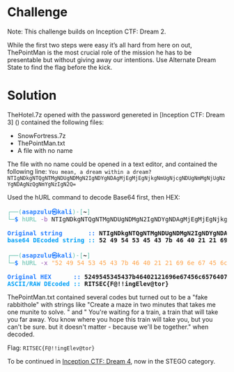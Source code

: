 # Challenge

Note: This challenge builds on Inception CTF: Dream 2.

While the first two steps were easy it’s all hard from here on out, ThePointMan is the most crucial role of the mission he has to be presentable but without giving away our intentions. Use Alternate Dream State to find the flag before the kick.

# Solution

TheHotel.7z opened with the password genereted in [Inception CTF: Dream 3] () contained the following files:
* SnowFortress.7z
* ThePointMan.txt
* A file with no name

The file with no name could be opened in a text editor, and contained the following line: 
`You mean, a dream within a dream? NTIgNDkgNTQgNTMgNDUgNDMgN2IgNDYgNDAgMjEgMjEgNjkgNmUgNjcgNDUgNmMgNjUgNzYgNDAgNzQgNmYgNzIgN2Q= `

Used the hURL command to decode Base64 first, then HEX:
<pre><font color="#5EBDAB">┌──(</font><font color="#277FFF"><b>asapzulu㉿kali</b></font><font color="#5EBDAB">)-[</font><b>~</b><font color="#5EBDAB">]</font>
<font color="#5EBDAB">└─</font><font color="#277FFF"><b>$</b></font> <font color="#5EBDAB">hURL</font> <font color="#9755B3">-b</font> NTIgNDkgNTQgNTMgNDUgNDMgN2IgNDYgNDAgMjEgMjEgNjkgNmUgNjcgNDUgNmMgNjUgNzYgNDAgNzQgNmYgNzIgN2Q=

<font color="#277FFF"><b>Original string       :: </b></font><b>NTIgNDkgNTQgNTMgNDUgNDMgN2IgNDYgNDAgMjEgMjEgNjkgNmUgNjcgNDUgNmMgNjUgNzYgNDAgNzQgNmYgNzIgN2Q=</b>
<font color="#05A1F7"><b>base64 DEcoded string :: </b></font><b>52 49 54 53 45 43 7b 46 40 21 21 69 6e 67 45 6c 65 76 40 74 6f 72 7d</b>
                                                                                                  
<font color="#5EBDAB">┌──(</font><font color="#277FFF"><b>asapzulu㉿kali</b></font><font color="#5EBDAB">)-[</font><b>~</b><font color="#5EBDAB">]</font>
<font color="#5EBDAB">└─</font><font color="#277FFF"><b>$</b></font> <font color="#5EBDAB">hURL</font> <font color="#9755B3">-x</font> <font color="#FEA44C">&quot;52 49 54 53 45 43 7b 46 40 21 21 69 6e 67 45 6c 65 76 40 74 6f 72 7d&quot;</font>            

<font color="#277FFF"><b>Original HEX      :: </b></font><b>5249545345437b46402121696e67456c657640746f727d</b>
<font color="#05A1F7"><b>ASCII/RAW DEcoded :: </b></font><b>RITSEC{F@!!ingElev@tor}</b>
</pre>

ThePointMan.txt contained several codes but turned out to be a "fake rabbithole" with strings like "Create a maze in two minutes that takes me one munite to solve. " and " You're waiting for a train, a train that will take you far away. You know where you hope this train will take you, but you can&apos;t be sure. but it doesn't matter - because we'll be together." when decoded. 

Flag:
`RITSEC{F@!!ingElev@tor}`

To be continued in [Inception CTF: Dream 4](https://github.com/AsapZulu1/CTF-writeups/blob/main/RITSEC-CTF-2021/STEGO/Inception%20CTF:%20Dream%204/Challenge%20and%20writeup.md), now in the STEGO category.
